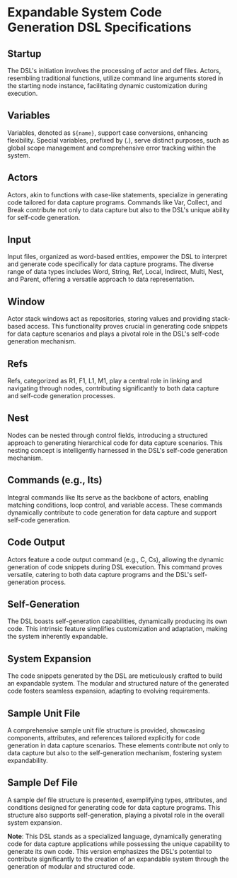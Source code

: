 # Expandable System Code Generation DSL Specifications

## Startup

The DSL's initiation involves the processing of actor and def files. Actors, resembling traditional functions, utilize command line arguments stored in the starting node instance, facilitating dynamic customization during execution.

## Variables

Variables, denoted as `${name}`, support case conversions, enhancing flexibility. Special variables, prefixed by (.), serve distinct purposes, such as global scope management and comprehensive error tracking within the system.

## Actors

Actors, akin to functions with case-like statements, specialize in generating code tailored for data capture programs. Commands like Var, Collect, and Break contribute not only to data capture but also to the DSL's unique ability for self-code generation.

## Input

Input files, organized as word-based entities, empower the DSL to interpret and generate code specifically for data capture programs. The diverse range of data types includes Word, String, Ref, Local, Indirect, Multi, Nest, and Parent, offering a versatile approach to data representation.

## Window

Actor stack windows act as repositories, storing values and providing stack-based access. This functionality proves crucial in generating code snippets for data capture scenarios and plays a pivotal role in the DSL's self-code generation mechanism.

## Refs

Refs, categorized as R1, F1, L1, M1, play a central role in linking and navigating through nodes, contributing significantly to both data capture and self-code generation processes.

## Nest

Nodes can be nested through control fields, introducing a structured approach to generating hierarchical code for data capture scenarios. This nesting concept is intelligently harnessed in the DSL's self-code generation mechanism.

## Commands (e.g., Its)

Integral commands like Its serve as the backbone of actors, enabling matching conditions, loop control, and variable access. These commands dynamically contribute to code generation for data capture and support self-code generation.

## Code Output

Actors feature a code output command (e.g., C, Cs), allowing the dynamic generation of code snippets during DSL execution. This command proves versatile, catering to both data capture programs and the DSL's self-generation process.

## Self-Generation

The DSL boasts self-generation capabilities, dynamically producing its own code. This intrinsic feature simplifies customization and adaptation, making the system inherently expandable.

## System Expansion

The code snippets generated by the DSL are meticulously crafted to build an expandable system. The modular and structured nature of the generated code fosters seamless expansion, adapting to evolving requirements.

## Sample Unit File

A comprehensive sample unit file structure is provided, showcasing components, attributes, and references tailored explicitly for code generation in data capture scenarios. These elements contribute not only to data capture but also to the self-generation mechanism, fostering system expandability.

## Sample Def File

A sample def file structure is presented, exemplifying types, attributes, and conditions designed for generating code for data capture programs. This structure also supports self-generation, playing a pivotal role in the overall system expansion.

**Note**: This DSL stands as a specialized language, dynamically generating code for data capture applications while possessing the unique capability to generate its own code. This version emphasizes the DSL's potential to contribute significantly to the creation of an expandable system through the generation of modular and structured code.

